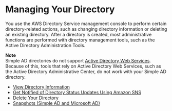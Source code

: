 # Managing Your Directory<a name="directory_management"></a>

You use the AWS Directory Service management console to perform certain directory\-related actions, such as changing directory information or deleting an existing directory\. After a directory is created, most administrative functions are performed with directory management tools, such as the Active Directory Administration Tools\. 

**Note**  
Simple AD directories do not support [Active Directory Web Services](https://technet.microsoft.com/en-us/library/dd391908.aspx)\. Because of this, tools that rely on Active Directory Web Services, such as the Active Directory Administrative Center, do not work with your Simple AD directory\.


+ [View Directory Information](view_directory_info.md)
+ [Get Notified of Directory Status Updates Using Amazon SNS](ds_sns.md)
+ [Delete Your Directory](cloud_delete.md)
+ [Snapshots \(Simple AD and Microsoft AD\)](snapshots.md)